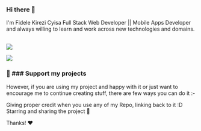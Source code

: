 ### Hi there 👋
I'm Fidele Kirezi Cyisa Full Stack Web Developer || Mobile Apps Developer and always willing to learn and work across new technologies and domains. <br/> <br/>

![](https://github-readme-stats.vercel.app/api?username=fidele000&show_icons=true&count_private=true)

![](https://github-readme-stats.vercel.app/api/top-langs/?username=fidele000&layout=compact)


### 💖 ### Support my projects <br>

However, if you are using my project and happy with it or just want to encourage me to continue creating stuff, there are few ways you can do it :-

Giving proper credit when you use any of my Repo, linking back to it :D
Starring and sharing the project 🚀

Thanks! ❤️



<!--
**fidele000/fidele000** is a ✨ _special_ ✨ repository because its `README.md` (this file) appears on your GitHub profile.

Here are some ideas to get you started:

- 🔭 I’m currently working on ...
- 🌱 I’m currently learning ...
- 👯 I’m looking to collaborate on ...
- 🤔 I’m looking for help with ...
- 💬 Ask me about ...
- 📫 How to reach me: ...
- 😄 Pronouns: ...
- ⚡ Fun fact: ...
-->
